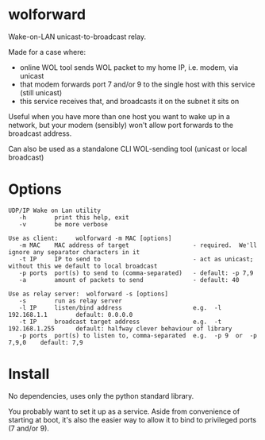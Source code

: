 # wolforward

Wake-on-LAN unicast-to-broadcast relay.

Made for a case where:
- online WOL tool sends WOL packet to my home IP, i.e. modem, via unicast
- that modem forwards port 7 and/or 9 to the single host with this service (still unicast)
- this service receives that, and broadcasts it on the subnet it sits on

Useful when you have more than one host you want to wake up in a network,
but your modem (sensibly) won't allow port forwards to the broadcast address.

Can also be used as a standalone CLI WOL-sending tool (unicast or local broadcast)


Options
===
```
UDP/IP Wake on Lan utility
   -h        print this help, exit
   -v        be more verbose

Use as client:     wolforward -m MAC [options]
   -m MAC    MAC address of target                  - required.  We'll ignore any separator characters in it
   -t IP     IP to send to                          - act as unicast; without this we default to local broadcast
   -p ports  port(s) to send to (comma-separated)   - default: -p 7,9
   -a        amount of packets to send              - default: 40

Use as relay server:  wolforward -s [options]
   -s        run as relay server
   -l IP     listen/bind address                    e.g.  -l 192.168.1.1        default: 0.0.0.0
   -t IP     broadcast target address               e.g.  -t 192.168.1.255      default: halfway clever behaviour of library
   -p ports  port(s) to listen to, comma-separated  e.g.  -p 9  or  -p 7,9,0    default: 7,9
```


Install
===
No dependencies, uses only the python standard library.

You probably want to set it up as a service.
Aside from convenience of starting at boot,
it's also the easier way to allow it to bind to privileged ports (7 and/or 9).

